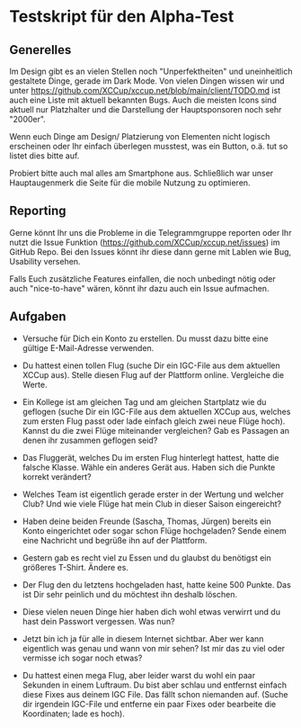 # Testskript für den Alpha-Test

## Generelles

Im Design gibt es an vielen Stellen noch "Unperfektheiten" und uneinheitlich gestaltete Dinge, gerade im Dark Mode. Von vielen Dingen wissen wir und unter https://github.com/XCCup/xccup.net/blob/main/client/TODO.md ist auch eine Liste mit aktuell bekannten Bugs. Auch die meisten Icons sind aktuell nur Platzhalter und die Darstellung der Hauptsponsoren noch sehr "2000er".

Wenn euch Dinge am Design/ Platzierung von Elementen nicht logisch erscheinen oder Ihr einfach überlegen musstest, was ein Button, o.ä. tut so listet dies bitte auf.

Probiert bitte auch mal alles am Smartphone aus. Schließlich war unser Hauptaugenmerk die Seite für die mobile Nutzung zu optimieren.

## Reporting

Gerne könnt Ihr uns die Probleme in die Telegrammgruppe reporten oder Ihr nutzt die Issue Funktion (https://github.com/XCCup/xccup.net/issues) im GitHub Repo. Bei den Issues könnt ihr diese dann gerne mit Lablen wie Bug, Usability versehen. 

Falls Euch zusätzliche Features einfallen, die noch unbedingt nötig oder auch "nice-to-have" wären, könnt ihr dazu auch ein Issue aufmachen.


## Aufgaben

- Versuche für Dich ein Konto zu erstellen. Du musst dazu bitte eine gültige E-Mail-Adresse verwenden.

- Du hattest einen tollen Flug (suche Dir ein IGC-File aus dem aktuellen XCCup aus). Stelle diesen Flug auf der Plattform online. Vergleiche die Werte.

- Ein Kollege ist am gleichen Tag und am gleichen Startplatz wie du geflogen (suche Dir ein IGC-File aus dem aktuellen XCCup aus, welches zum ersten Flug passt oder lade einfach gleich zwei neue Flüge hoch). Kannst du die zwei Flüge miteinander vergleichen? Gab es Passagen an denen ihr zusammen geflogen seid?

- Das Fluggerät, welches Du im ersten Flug hinterlegt hattest, hatte die falsche Klasse. Wähle ein anderes Gerät aus. Haben sich die Punkte korrekt verändert?

- Welches Team ist eigentlich gerade erster in der Wertung und welcher Club? Und wie viele Flüge hat mein Club in dieser Saison eingereicht?

- Haben deine beiden Freunde (Sascha, Thomas, Jürgen) bereits ein Konto eingerichtet oder sogar schon Flüge hochgeladen? Sende einem eine Nachricht und begrüße ihn auf der Plattform.

- Gestern gab es recht viel zu Essen und du glaubst du benötigst ein größeres T-Shirt. Ändere es.

- Der Flug den du letztens hochgeladen hast, hatte keine 500 Punkte. Das ist Dir sehr peinlich und du möchtest ihn deshalb löschen.

- Diese vielen neuen Dinge hier haben dich wohl etwas verwirrt und du hast dein Passwort vergessen. Was nun?

- Jetzt bin ich ja für alle in diesem Internet sichtbar. Aber wer kann eigentlich was genau und wann von mir sehen? Ist mir das zu viel oder vermisse ich sogar noch etwas?

- Du hattest einen mega Flug, aber leider warst du wohl ein paar Sekunden in einem Luftraum. Du bist aber schlau und entfernst einfach diese Fixes aus deinem IGC File. Das fällt schon niemanden auf. (Suche dir irgendein IGC-File und entferne ein paar Fixes oder bearbeite die Koordinaten; lade es hoch).

